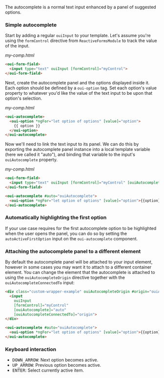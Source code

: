The autocomplete is a normal text input enhanced by a panel of suggested options.

### Simple autocomplete

Start by adding a regular `ouiInput` to your template. Let's assume you're using the `formControl`
directive from `ReactiveFormsModule` to track the value of the input.

*my-comp.html*
```html
<oui-form-field>
  <input type="text" ouiInput [formControl]="myControl">
</oui-form-field>
```

Next, create the autocomplete panel and the options displayed inside it. Each option should be
defined by a `oui-option` tag. Set each option's value property to whatever you'd like the value
of the text input to be upon that option's selection.

*my-comp.html*
```html
<oui-autocomplete>
  <oui-option *ngFor="let option of options" [value]="option">
    {{ option }}
  </oui-option>
</oui-autocomplete>
```

Now we'll need to link the text input to its panel. We can do this by exporting the autocomplete
panel instance into a local template variable (here we called it "auto"), and binding that variable
to the input's `ouiAutocomplete` property.

*my-comp.html*
```html
<oui-form-field>
  <input type="text" ouiInput [formControl]="myControl" [ouiAutocomplete]="auto">
</oui-form-field>

<oui-autocomplete #auto="ouiAutocomplete">
  <oui-option *ngFor="let option of options" [value]="option">{{option}}</oui-option>
</oui-autocomplete>
```


### Automatically highlighting the first option

If your use case requires for the first autocomplete option to be highlighted when the user opens
the panel, you can do so by setting the `autoActiveFirstOption` input on the `oui-autocomplete`
component.

<!-- example(autocomplete-auto-active-first-option) -->

### Attaching the autocomplete panel to a different element

By default the autocomplete panel will be attached to your input element, however in some cases you
may want it to attach to a different container element. You can change the element that the
autocomplete is attached to using the `ouiAutocompleteOrigin` directive together with the
`ouiAutocompleteConnectedTo` input:

```html
<div class="custom-wrapper-example" ouiAutocompleteOrigin #origin="ouiAutocompleteOrigin">
  <input
    ouiInput
    [formControl]="myControl"
    [ouiAutocomplete]="auto"
    [ouiAutocompleteConnectedTo]="origin">
</div>

<oui-autocomplete #auto="ouiAutocomplete">
  <oui-option *ngFor="let option of options" [value]="option">{{option}}</oui-option>
</oui-autocomplete>
```

### Keyboard interaction
- <kbd>DOWN_ARROW</kbd>: Next option becomes active.
- <kbd>UP_ARROW</kbd>: Previous option becomes active.
- <kbd>ENTER</kbd>: Select currently active item.
